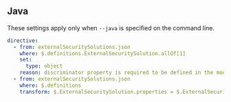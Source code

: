 ## Java

These settings apply only when `--java` is specified on the command line.


``` yaml $(java)
directive:
  - from: externalSecuritySolutions.json
    where: $.definitions.ExternalSecuritySolution.allOf[1]
    set:
      type: object
    reason: discriminator property is required to be defined in the model
  - from: externalSecuritySolutions.json
    where: $.definitions
    transform: $.ExternalSecuritySolution.properties = $.ExternalSecuritySolutionKind.properties
```
